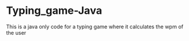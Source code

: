 # Typing_game-Java
This is a java only code for a typing game where it calculates the wpm of the user
